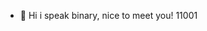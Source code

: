- 👋 Hi i speak binary, nice to meet you! 11001

<!---
Odongfelix/Odongfelix is a ✨ special ✨ repository because its `README.md` (this file) appears on your GitHub profile.
You can click the Preview link to take a look at your changes.
--->
